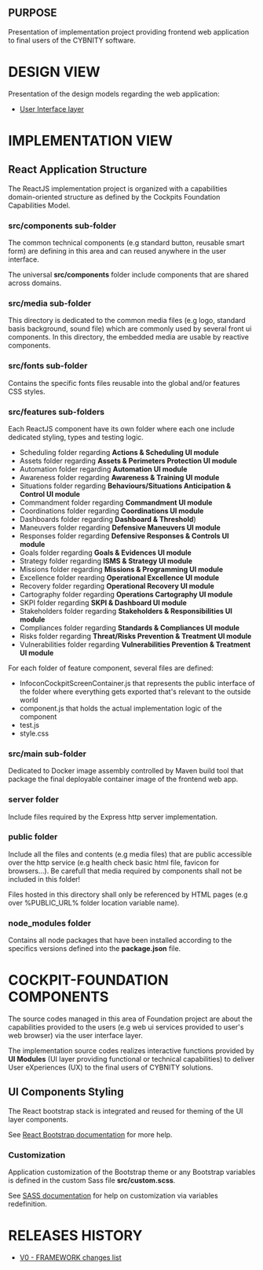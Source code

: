 ## PURPOSE
Presentation of implementation project providing frontend web application to final users of the CYBNITY software.

# DESIGN VIEW
Presentation of the design models regarding the web application:
- [User Interface layer](doc/designview-ui-layer.md)

# IMPLEMENTATION VIEW
## React Application Structure
The ReactJS implementation project is organized with a capabilities domain-oriented structure as defined by the Cockpits Foundation Capabilities Model.

### src/components sub-folder
The common technical components (e.g standard button, reusable smart form) are defining in this area and can reused anywhere in the user interface.

The universal __src/components__ folder include components that are shared across domains.

### src/media sub-folder
This directory is dedicated to the common media files (e.g logo, standard basis background, sound file) which are commonly used by several front ui components. In this directory, the embedded media are usable by reactive components.

### src/fonts sub-folder
Contains the specific fonts files reusable into the global and/or features CSS styles.

### src/features sub-folders
Each ReactJS component have its own folder where each one include dedicated styling, types and testing logic.

- Scheduling folder regarding __Actions & Scheduling UI module__
- Assets folder regarding __Assets & Perimeters Protection UI module__
- Automation folder regarding __Automation UI module__
- Awareness folder regarding __Awareness & Training UI module__
- Situations folder regarding __Behaviours/Situations Anticipation & Control UI module__
- Commandment folder regarding __Commandment UI module__
- Coordinations folder regarding __Coordinations UI module__
- Dashboards folder regarding __Dashboard & Threshold__)
- Maneuvers folder regarding __Defensive Maneuvers UI module__
- Responses folder regarding __Defensive Responses & Controls UI module__
- Goals folder regarding __Goals & Evidences UI module__
- Strategy folder regarding __ISMS & Strategy UI module__
- Missions folder regarding __Missions & Programming UI module__
- Excellence folder rearding __Operational Excellence UI module__
- Recovery folder regarding __Operational Recovery UI module__
- Cartography folder regarding __Operations Cartography UI module__
- SKPI folder regarding __SKPI & Dashboard UI module__
- Stakeholders folder regarding __Stakeholders & Responsibilities UI module__
- Compliances folder regarding __Standards & Compliances UI module__
- Risks folder regarding __Threat/Risks Prevention & Treatment UI module__
- Vulnerabilities folder regarding __Vulnerabilities Prevention & Treatment UI module__

For each folder of feature component, several files are defined:
- InfoconCockpitScreenContainer.js that represents the public interface of the folder where everything gets exported that's relevant to the outside world
- component.js that holds the actual implementation logic of the component
- test.js
- style.css

### src/main sub-folder
Dedicated to Docker image assembly controlled by Maven build tool that package the final deployable container image of the frontend web app.

### server folder
Include files required by the Express http server implementation.

### public folder
Include all the files and contents (e.g media files) that are public accessible over the http service (e.g health check basic html file, favicon for browsers...). Be carefull that media required by components shall not be included in this folder!

Files hosted in this directory shall only be referenced by HTML pages (e.g over %PUBLIC_URL% folder location variable name).

### node_modules folder
Contains all node packages that have been installed according to the specifics versions defined into the __package.json__ file.

# COCKPIT-FOUNDATION COMPONENTS
The source codes managed in this area of Foundation project are about the capabilities provided to the users (e.g web ui services provided to user's web browser) via the user interface layer.

The implementation source codes realizes interactive functions provided by __UI Modules__ (UI layer providing functional or technical capabilities) to deliver User eXperiences (UX) to the final users of CYBNITY solutions.

## UI Components Styling
The React bootstrap stack is integrated and reused for theming of the UI layer components.

See [React Bootstrap documentation](https://react-bootstrap.github.io/docs/getting-started/introduction) for more help.

### Customization
Application customization of the Bootstrap theme or any Bootstrap variables is defined in the custom Sass file __src/custom.scss__.

See [SASS documentation](https://getbootstrap.com/docs/5.3/customize/sass/) for help on customization via variables redefinition.

# RELEASES HISTORY
- [V0 - FRAMEWORK changes list](v0-changes.md)
